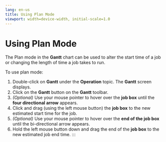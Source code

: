 ```yaml
---
lang: en-us
title: Using Plan Mode
viewport: width=device-width, initial-scale=1.0
---
```


#  Using Plan Mode

The Plan mode in the **Gantt** chart can be used to alter the start time
of a job or changing the length of time a job takes to run.

To use plan mode:

1.  Double-click on **Gantt** under the **Operation** topic. The
    **Gantt** screen displays.
2.  Click on the **Gantt** button on the **Gantt** toolbar.
3.  *(Optional)* Use your mouse pointer to hover over
    the **job box** until the **four directional arrow** appears.
4.  Click and drag (using the left mouse button) the **job box** to the
    new estimated start time for the job.
5.  *(Optional)* Use your mouse pointer to hover over
    the **end of the job box** until the bi-directional arrow appears.
6.  Hold the left mouse button down and drag the end of the **job box**
    to the new estimated job end time.
:::

 

